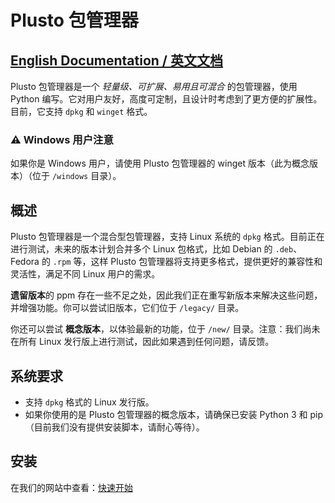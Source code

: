 # Plusto 包管理器

## [English Documentation / 英文文档](readme.md)

Plusto 包管理器是一个 *轻量级、可扩展、易用且可混合* 的包管理器，使用 Python 编写。它对用户友好，高度可定制，且设计时考虑到了更方便的扩展性。目前，它支持 `dpkg` 和 `winget` 格式。

### ⚠️ Windows 用户注意
如果你是 Windows 用户，请使用 Plusto 包管理器的 winget 版本（此为概念版本）（位于 `/windows` 目录）。

## 概述

Plusto 包管理器是一个混合型包管理器，支持 Linux 系统的 `dpkg` 格式。目前正在进行测试，未来的版本计划合并多个 Linux 包格式，比如 Debian 的 `.deb`、Fedora 的 `.rpm` 等，这样 Plusto 包管理器将支持更多格式，提供更好的兼容性和灵活性，满足不同 Linux 用户的需求。

**遗留版本**的 ppm 存在一些不足之处，因此我们正在重写新版本来解决这些问题，并增强功能。你可以尝试旧版本，它们位于 `/legacy/` 目录。

你还可以尝试 **概念版本**，以体验最新的功能，位于 `/new/` 目录。注意：我们尚未在所有 Linux 发行版上进行测试，因此如果遇到任何问题，请反馈。

## 系统要求

- 支持 `dpkg` 格式的 Linux 发行版。
- 如果你使用的是 Plusto 包管理器的概念版本，请确保已安装 Python 3 和 pip（目前我们没有提供安装脚本，请耐心等待）。

## 安装

在我们的网站中查看：[快速开始](https://ppm.stevesuk.eu.org/getting-started.html)
